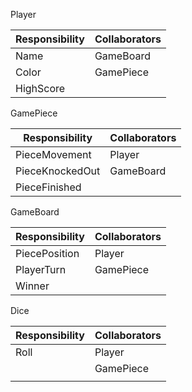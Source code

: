 Player

| Responsibility | Collaborators |
| -------------- | ------------- |
| Name           | GameBoard     |
| Color          | GamePiece     |
| HighScore      |               |

GamePiece

| Responsibility  | Collaborators |
| --------------- | ------------- |
| PieceMovement   | Player        |
| PieceKnockedOut | GameBoard     |
| PieceFinished   |               |

GameBoard

| Responsibility | Collaborators |
| -------------- | ------------- |
| PiecePosition  | Player        |
| PlayerTurn     | GamePiece     |
| Winner         |               |

Dice

| Responsibility | Collaborators |
| -------------- | ------------- |
| Roll           | Player        |
|                | GamePiece     |
|                |               |


